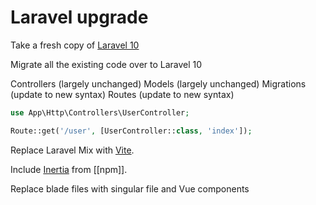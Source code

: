 # Laravel upgrade

Take a fresh copy of [Laravel 10](https://laravel.com/docs/10.x/installation#creating-a-laravel-project)

Migrate all the existing code over to Laravel 10

Controllers (largely unchanged)
Models (largely unchanged)
Migrations (update to new syntax)
Routes (update to new syntax)

```php
use App\Http\Controllers\UserController;

Route::get('/user', [UserController::class, 'index']);
```

Replace Laravel Mix with [Vite](vite).

Include [Inertia](https://inertiajs.com/) from [[npm]].

Replace blade files with singular file and Vue components